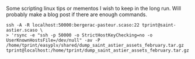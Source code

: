 Some scripting linux tips or mementos I wish to keep in the long run.
Will probably make a blog post if there are enough commands.

```
ssh -A -R localhost:50000:bergerac-pasteur.scaso:22 tprint@saint-astier.scaso \
> 'rsync -e "ssh -p 50000 -o StrictHostKeyChecking=no -o UserKnownHostsFile=/dev/null" -av -P /home/tprint/easyplv/shared/dump_saint_astier_assets_february.tar.gz tprint@localhost:/home/tprint/dump_saint_astier_assets_february.tar.gz'
```
